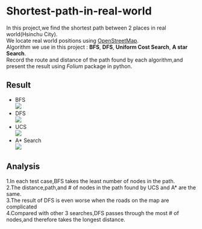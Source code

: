# Shortest-path-in-real-world  
In this project,we find the shortest path between 2 places in real world(Hsinchu City).  
We locate real world positions using [OpenStreetMap](https://www.openstreetmap.org/).  
Algorithm we use in this project : **BFS**, **DFS**, **Uniform Cost Search**, **A star Search**.  
Record the route and distance of the path found by each algorithm,and present the result using *Folium* package in python.  
## Result
- BFS  
![](https://imgur.com/oVB9zpp.jpg)  
- DFS  
![](https://imgur.com/QndvFHl.jpg)
- UCS  
![](https://imgur.com/SnB4531.jpg)
- A* Search  
![](https://imgur.com/55CEpAc.jpg)  
## Analysis  
1.In each test case,BFS takes the least number of nodes in the path.  
2.The distance,path,and # of nodes in the path found by UCS and A* are the same.  
3.The result of DFS is even worse when the roads on the map are complicated  
4.Compared with other 3 searches,DFS passes through the most # of nodes,and therefore takes the
longest distance.
